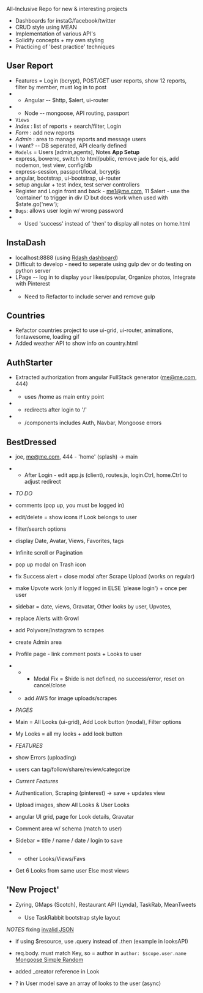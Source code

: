 All-Inclusive Repo for new & interesting projects

- Dashboards for instaG/facebook/twitter
- CRUD style using MEAN 
- Implementation of various API's
- Solidify concepts + my own styling
- Practicing of 'best practice' techniques 

## User Report
- Features = Login (bcrypt), POST/GET user reports, show 12 reports, filter by member, must log in to post
- - Angular  --  $http, $alert, ui-router
- - Node  --  mongoose, API routing, passport
- `Views`
- *Index* : list of reports + search/filter, Login
- *Form* : add new reports
- *Admin* : area to manage reports and message users
- I want?  -- DB seperated, API clearly defined
- `Models`  =  Users [admin,agents], Notes
**App Setup**
- express, bowerrc, switch to html/public, remove jade for ejs, add nodemon, test view, config/db
- express-session, passport/local, bcryptjs
- angular, bootstrap, ui-bootstrap, ui-router
- setup angular + test index, test server controllers
- Register and Login front and back   -  me1@me.com, 11
$alert  -  use the 'container' to trigger in div ID but does work when used with $state.go('new');
- `Bugs`: allows user login w/ wrong password
- - Used 'success' instead of 'then' to display all notes on home.html

## InstaDash
- localhost:8888   (using [Rdash dashboard](https://github.com/rdash/rdash-angular))
- Difficult to develop  -  need to seperate using gulp dev or do testing on python server
- LPage -- log in to display your likes/popular, Organize photos, Integrate with Pinterest
- - Need to Refactor to include server and remove gulp

## Countries
- Refactor countries project to use ui-grid, ui-router, animations, fontawesome, loading gif
- Added weather API to show info on country.html

## AuthStarter
- Extracted authorization from angular FullStack generator      (me@me.com, 444)
- - uses /home as main entry point
- - redirects after login to '/'
- - /components includes Auth, Navbar, Mongoose errors 

## BestDressed
- joe, me@me.com, 444   -  'home' (splash) -> main 
- - After Login - edit app.js (client), routes.js, login.Ctrl, home.Ctrl to adjust redirect
- *TO DO*
- comments  (pop up, you must be logged in)
- edit/delete  =  show icons if Look belongs to user 
- filter/search options
- display Date, Avatar, Views, Favorites, tags
- Infinite scroll or Pagination
- pop up modal on Trash icon
- fix Success alert + close modal after Scrape Upload  (works on regular)
- make Upvote work (only if logged in ELSE 'please login') + once per user
- sidebar  =  date, views, Gravatar, Other looks by user, Upvotes, 
- replace Alerts with Growl 
- add Polyvore/Instagram to scrapes
- create Admin area
- Profile page  -  link comment posts + Looks to user
- - - Modal Fix = $hide is not defined, no success/error, reset on cancel/close
- - add AWS for image uploads/scrapes
- *PAGES*
- Main   =  All Looks (ui-grid), Add Look button (modal), Filter options
- My Looks   =  all my looks + add look button
- *FEATURES*
- show Errors (uploading)
- users can tag/follow/share/review/categorize

- *Current Features*  
- Authentication, Scraping (pinterest) -> save + updates view
- Upload images, show All Looks & User Looks
- angular UI grid, page for Look details, Gravatar
- Comment area w/ schema (match to user)
- Sidebar  =  title / name / date /  login to save   
- + other Looks/Views/Favs

- Get 6 Looks from same user Else most views



## 'New Project'
- Zyring, GMaps (Scotch), Restaurant API (Lynda), TaskRab, MeanTweets
- - Use TaskRabbit bootstrap style layout


*NOTES*
fixing [invalid JSON](https://www.reddit.com/r/node/comments/2zsukj/help_understanding_bodyparser_and_why_express/) 
- if using $resource, use .query instead of .then   (example in looksAPI)
- req.body.<this> must match Key, so <this> = author in `author: $scope.user.name`
[Mongoose Simple Random](https://github.com/larryprice/mongoose-simple-random)

- added _creator reference in Look
- ? in User model save an array of looks to the user  (async)